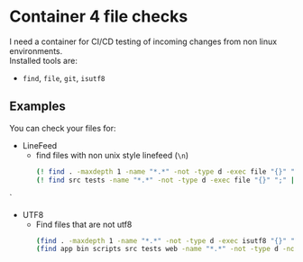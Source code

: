 # Container 4 file checks

I need a container for CI/CD testing of incoming changes from non linux environments.   
Installed tools are:
- `find`, `file`, `git`, `isutf8`

## Examples

You can check your files for:
- LineFeed
  - find files with non unix style linefeed (`\n`)   
    ```bash
    (! find . -maxdepth 1 -name "*.*" -not -type d -exec file "{}" ";" | grep "CRLF\|CR")
    (! find src tests -name "*.*" -not -type d -exec file "{}" ";" | grep "CRLF\|CR")
    ```

`
- UTF8
  - Find files that are not utf8
    ```bash
    (find . -maxdepth 1 -name "*.*" -not -type d -exec isutf8 "{}" "+")
    (find app bin scripts src tests web -name "*.*" -not -type d -not -name "*.png" -not -name "*.gif" -not -name "favicon.ico"  -exec isutf8 "{}" "+")
    ```   
